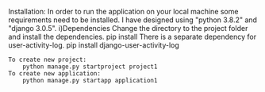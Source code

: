 Installation:
 In order to run the application on your local machine some requirements need to be installed.
    I have designed using "python 3.8.2" and "django 3.0.5".
    i)Dependencies
        Change the directory to the project folder and install the dependencies.
            pip install
        There is a separate dependency for user-activity-log.
            pip install django-user-activity-log

    To create new project:
        python manage.py startproject project1
    To create new application:
        python manage.py startapp application1